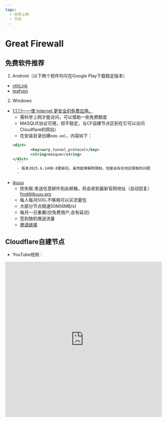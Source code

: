 ```yaml
---
tags:
  - 科学上网
  - 节点
---
```

# Great Firewall

## 免费软件推荐

1. Android（以下两个软件均可在Google Play下载稳定版本）
- [nthLink](https://www.downloadnth.com/download.html)
- [leafvpn](https://www.kitslabs.com/leafvpn.downloads.html)

2. Windows
- [1.1.1.1——使 Internet 更安全的免费应用。](https://1111-releases.cloudflareclient.com/win/latest)
	- 需科学上网才能访问，可以借助一些免费额度
	- MASQUE协议可用，但不稳定，与CF自建节点区别在它可以访问Cloudflare的网站）
	- 在安装目录创建`mdm.xml`，内容如下：
	```xml
	<dict>
			<key>warp_tunnel_protocol</key>
			<string>masque</string>
	</dict>
	  ```
	  - 版本2025.6.1400.0更新后，虽然能够解除限制，但是会存在地区限制的问题
	  - 
- [ikuuu](https://ikuuu.boo/)
	- 防失联:发送任意邮件到此邮箱，将会收到最新官网地址（自动回复）[find@ikuuu.pro](mailto:find@ikuuu.pro)
	- 每人每月50G,不够用可以买流量包
	- 大部分节点限速50M(6MB/s)
	- 每月一日重置(仅免费用户,会有延迟)
	- 签到随机赠送流量
	- [邀请链接](https://ikuuu.de/auth/register?code=TAmS)

## Cloudflare自建节点
- YouTube视频：
<iframe width="100%" height="500" src="https://www.youtube.com/embed/HQcLxYbPSgo" title="终极代理方案 | cf worker 节点搭建 | 无需 proxyip | 可固定 IP | 解决看 Twitch 直播报错 ｜跑满家用带宽 ｜ 无限流量" frameborder="0" allow="accelerometer; autoplay; clipboard-write; encrypted-media; gyroscope; picture-in-picture; web-share" referrerpolicy="strict-origin-when-cross-origin" allowfullscreen></iframe>